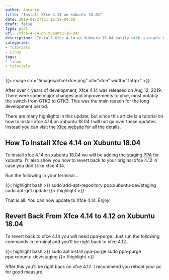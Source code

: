 ```yaml
---
author: Antonio
title: "Install Xfce 4.14 on Xubuntu 18.04"
date: 2019-08-27T21:18:59-04:00
draft: false
type: post
url: /xfce-4-14-on-xubuntu-18-04/
description: "Install Xfce 4.14 on Xubuntu 18.04 easily with a couple of commands. Follow our tutorial that shows you how to do the upgrade from an Xfce 4.14 ppa."
categories:
- Tutorials
- Linux
tags:
- linux
- tutorials
---
```


{{< image src="/images/xfce/xfce.png" alt="xfce" width="150px" >}}

After over 4 years of development, Xfce 4.14 was released on Aug 12, 2019. There were some major changes and improvements to xfce, most notably the switch from GTK2 to GTK3. This was the main reason for the long development period.

<!--more-->

There are many highlights in this update, but since this article is a tutorial on how to install xfce 4.14 on xubuntu 18.04 I will not go over these updates. Instead you can visit the <a href="https://www.xfce.org/about/news/?post=1565568000" target="_blank">Xfce website</a> for all the details.

## **How To Install Xfce 4.14 on Xubuntu 18.04**

To install xfce 4.14 on xubuntu 18.04 we will be adding the staging <a href="https://launchpad.net/~xubuntu-dev/+archive/ubuntu/staging" target="_blank">PPA</a> for xubuntu. I'll also show you how to revert back to your original xfce 4.12 in case you don't like xfce 4.14.

Run the following in your terminal...

{{< highlight bash >}}
sudo add-apt-repository ppa:xubuntu-dev/staging
sudo apt-get update
{{< /highlight >}}

That is all. You can now update to Xfce 4.14. Enjoy!

## **Revert Back From Xfce 4.14 to 4.12 on Xubuntu 18.04**

To revert back to xfce 4.14 you will need ppa-purge. Just run the following commands in terminal and you'll be right back to xfce 4.12...

{{< highlight bash >}}
sudo apt install ppa-purge
sudo ppa-purge ppa:xubuntu-dev/staging
{{< /highlight >}}

After this you'll be right back on xfce 4.12. I recommend you reboot your pc for good measure.
